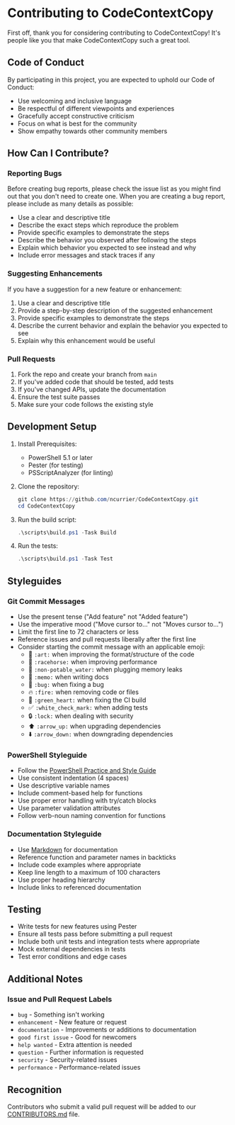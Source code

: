 # Contributing to CodeContextCopy

First off, thank you for considering contributing to CodeContextCopy! It's people like you that make CodeContextCopy such a great tool.

## Code of Conduct

By participating in this project, you are expected to uphold our Code of Conduct:

- Use welcoming and inclusive language
- Be respectful of different viewpoints and experiences
- Gracefully accept constructive criticism
- Focus on what is best for the community
- Show empathy towards other community members

## How Can I Contribute?

### Reporting Bugs

Before creating bug reports, please check the issue list as you might find out that you don't need to create one. When you are creating a bug report, please include as many details as possible:

- Use a clear and descriptive title
- Describe the exact steps which reproduce the problem
- Provide specific examples to demonstrate the steps
- Describe the behavior you observed after following the steps
- Explain which behavior you expected to see instead and why
- Include error messages and stack traces if any

### Suggesting Enhancements

If you have a suggestion for a new feature or enhancement:

1. Use a clear and descriptive title
2. Provide a step-by-step description of the suggested enhancement
3. Provide specific examples to demonstrate the steps
4. Describe the current behavior and explain the behavior you expected to see
5. Explain why this enhancement would be useful

### Pull Requests

1. Fork the repo and create your branch from `main`
2. If you've added code that should be tested, add tests
3. If you've changed APIs, update the documentation
4. Ensure the test suite passes
5. Make sure your code follows the existing style

## Development Setup

1. Install Prerequisites:
   - PowerShell 5.1 or later
   - Pester (for testing)
   - PSScriptAnalyzer (for linting)

2. Clone the repository:
   ```powershell
   git clone https://github.com/ncurrier/CodeContextCopy.git
   cd CodeContextCopy
   ```

3. Run the build script:
   ```powershell
   .\scripts\build.ps1 -Task Build
   ```

4. Run the tests:
   ```powershell
   .\scripts\build.ps1 -Task Test
   ```

## Styleguides

### Git Commit Messages

- Use the present tense ("Add feature" not "Added feature")
- Use the imperative mood ("Move cursor to..." not "Moves cursor to...")
- Limit the first line to 72 characters or less
- Reference issues and pull requests liberally after the first line
- Consider starting the commit message with an applicable emoji:
    - 🎨 `:art:` when improving the format/structure of the code
    - 🐎 `:racehorse:` when improving performance
    - 🚱 `:non-potable_water:` when plugging memory leaks
    - 📝 `:memo:` when writing docs
    - 🐛 `:bug:` when fixing a bug
    - 🔥 `:fire:` when removing code or files
    - 💚 `:green_heart:` when fixing the CI build
    - ✅ `:white_check_mark:` when adding tests
    - 🔒 `:lock:` when dealing with security
    - ⬆️ `:arrow_up:` when upgrading dependencies
    - ⬇️ `:arrow_down:` when downgrading dependencies

### PowerShell Styleguide

- Follow the [PowerShell Practice and Style Guide](https://poshcode.gitbook.io/powershell-practice-and-style/)
- Use consistent indentation (4 spaces)
- Use descriptive variable names
- Include comment-based help for functions
- Use proper error handling with try/catch blocks
- Use parameter validation attributes
- Follow verb-noun naming convention for functions

### Documentation Styleguide

- Use [Markdown](https://daringfireball.net/projects/markdown/) for documentation
- Reference function and parameter names in backticks
- Include code examples where appropriate
- Keep line length to a maximum of 100 characters
- Use proper heading hierarchy
- Include links to referenced documentation

## Testing

- Write tests for new features using Pester
- Ensure all tests pass before submitting a pull request
- Include both unit tests and integration tests where appropriate
- Mock external dependencies in tests
- Test error conditions and edge cases

## Additional Notes

### Issue and Pull Request Labels

- `bug` - Something isn't working
- `enhancement` - New feature or request
- `documentation` - Improvements or additions to documentation
- `good first issue` - Good for newcomers
- `help wanted` - Extra attention is needed
- `question` - Further information is requested
- `security` - Security-related issues
- `performance` - Performance-related issues

## Recognition

Contributors who submit a valid pull request will be added to our [CONTRIBUTORS.md](../CONTRIBUTORS.md) file.
